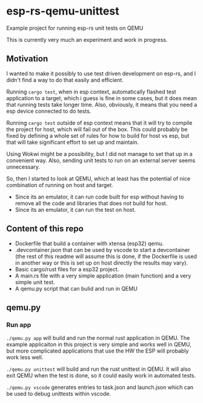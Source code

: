 # esp-rs-qemu-unittest
Example project for running esp-rs unit tests on QEMU

This is currently very much an experiment and work in progress.

## Motivation
I wanted to make it possibly to use test driven development on esp-rs, and I didn't find a way to do that easily and efficient.

Running `cargo test`, when in esp context, automatically flashed test application to a target, which i guess is fine in some cases, but it does mean that running tests take longer time. Also, obviously, it means that you need a esp device connected to do tests.

Running `cargo test` outside of esp context means that it will try to compile the project for host, which will fail out of the box. This could probably be fixed by defining a whole set of rules for how to build for host vs esp, but that will take significant effort to set up and maintain.

Using Wokwi might be a possibility, but I did not manage to set that up in a convenient way. Also, sending unit tests to run on an external server seems unnecessary.

So, then I started to look at QEMU, which at least has the potential of nice combination of running on host and target.
- Since its an emulator, it can run code built for esp without having to remove all the code and libraries that does not build for host.
- Since its an emulator, it can run the test on host.

## Content of this repo
- Dockerfile that build a container with xtensa (esp32) qemu.
- .devcontainer.json that can be used by vscode to start a devcontainer (the rest of this readme will assume this is done, if the Dockerfile is used in another way or this is set up on host directly the results may vary).
- Basic cargo/rust files for a esp32 project.
- A main.rs file with a very simple application (main function) and a very simple unit test.
- A qemu.py script that can bulid and run in QEMU

## qemu.py

### Run app

`./qemu.py app` will build and run the normal rust application in QEMU. The 
example applicaiton in this project is very simple and works well in QEMU, but 
more complicated applications that use the HW the ESP will probably work less well.

`./qemu.py unittest` will build and run the rust unittest in QEMU. It will also
exit QEMU when the test is done, so it could easily work in automated tests.

`./qemu.py vscode` generates entries to task.json and launch.json which can be used 
to debug unittests within vscode.
